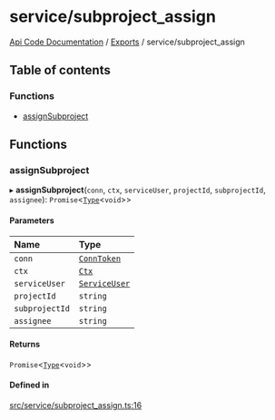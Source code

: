 # service/subproject\_assign
 
[Api Code Documentation](../README.md) / [Exports](../modules.md) / service/subproject\_assign

## Table of contents

### Functions

- [assignSubproject](service_subproject_assign.md#assignsubproject)

## Functions

### assignSubproject

▸ **assignSubproject**(`conn`, `ctx`, `serviceUser`, `projectId`, `subprojectId`, `assignee`): `Promise`\<[`Type`](result.md#type)\<`void`\>\>

#### Parameters

| Name | Type |
| :------ | :------ |
| `conn` | [`ConnToken`](service_conn.md#conntoken) |
| `ctx` | [`Ctx`](../interfaces/lib_ctx.Ctx.md) |
| `serviceUser` | [`ServiceUser`](../interfaces/service_domain_organization_service_user.ServiceUser.md) |
| `projectId` | `string` |
| `subprojectId` | `string` |
| `assignee` | `string` |

#### Returns

`Promise`\<[`Type`](result.md#type)\<`void`\>\>

#### Defined in

[src/service/subproject_assign.ts:16](https://github.com/openkfw/TruBudget/blob/d07ad94/api/src/service/subproject_assign.ts#L16)
